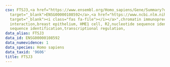 ```yaml
---
csv: FTSJ3,<a href="https://www.ensembl.org/Homo_sapiens/Gene/Summary?db=core;g=ENSG00000108592"
  target="_blank">ENSG00000108592</a>,<a href="https://www.ncbi.nlm.nih.gov/pubmed/22863008"
  target="_blank"><i class="fas fa-file"></i></a>",chromatin immunoprecipitation assay,direct
  interaction,breast epithelium, HME1 cell, R2,nucleotide sequence identification,nucleotide
  sequence identification,transcriptional regulation,
data_alias: FTSJ3
data_id: ENSG00000108592
data_numevidence: 1
data_species: Homo sapiens
data_taxid: '9606'
title: FTSJ3
---
```

